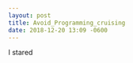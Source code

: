 ```yaml
---
layout: post
title: Avoid_Programming_cruising
date: 2018-12-20 13:09 -0600
---
```


I stared 





